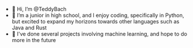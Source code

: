 - 👋 Hi, I’m @TeddyBach
- 🌱 I’m a junior in high school, and I enjoy coding, specifically in Python, but excited to expand my horizons towards other languages such as Java and Rust
- 🤖 I've done several projects involving machine learning, and hope to do more in the future
<!---
TeddyBach/TeddyBach is a ✨ special ✨ repository because its `README.md` (this file) appears on your GitHub profile.
You can click the Preview link to take a look at your changes.
--->
